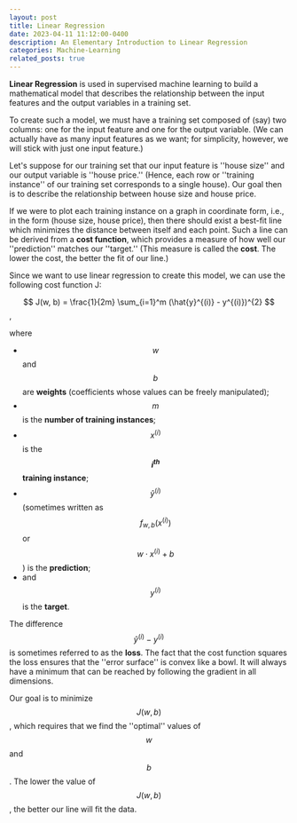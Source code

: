 ```yaml
---
layout: post
title: Linear Regression
date: 2023-04-11 11:12:00-0400
description: An Elementary Introduction to Linear Regression
categories: Machine-Learning
related_posts: true
---
```


__Linear Regression__ is used in supervised machine learning to build a mathematical model that describes the relationship between the input features and the output variables in a training set. 

To create such a model, we must have a training set composed of (say) two columns: one for the input feature and one for the output variable. (We can actually have as many input features as we want; for simplicity, however, we will stick with just one input feature.) 

Let's suppose for our training set that our input feature is ''house size'' and our output variable is ''house price.'' (Hence, each row or ''training instance'' of our training set corresponds to a single house). Our goal then is to describe the relationship between house size and house price. 

If we were to plot each training instance on a graph in coordinate form, i.e., in the form (house size, house price), then there should exist a best-fit line which minimizes the distance between itself and each point. Such a line can be derived from a __cost function__, which provides a measure of how well our ''prediction'' matches our ''target.'' (This measure is called the __cost__. The lower the cost, the better the fit of our line.)  

Since we want to use linear regression to create this model, we can use the following cost function J:

$$
J(w, b) = \frac{1}{2m} \sum_{i=1}^m (\hat{y}^{(i)} - y^{(i)})^{2}
$$,

where 
- $$w$$ and $$b$$ are __weights__ (coefficients whose values can be freely manipulated);
- $$m$$ is the __number of training instances__;
- $$x^{(i)}$$ is the __$$i^{th}$$ training instance__;
- $$\hat{y}^{(i)}$$ (sometimes written as $$f_{w, b}(x^{(i)})$$ or $$w\cdot x^{(i)} + b$$) is the __prediction__;
- and $$y^{(i)}$$ is the __target__.  

The difference $$\hat{y}^{(i)} - y^{(i)}$$ is sometimes referred to as the __loss__. The fact that the cost function squares the loss ensures that the ''error surface'' is convex like a bowl. It will always have a minimum that can be reached by following the gradient in all dimensions.

Our goal is to minimize $$J(w, b)$$, which requires that we find the ''optimal'' values of $$w$$ and $$b$$. The lower the value of $$J(w, b)$$, the better our line will fit the data.



